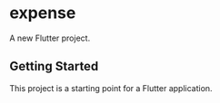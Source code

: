 # expense

A new Flutter project.

## Getting Started

This project is a starting point for a Flutter application.

